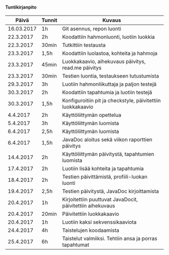 ﻿#### Tuntikirjanpito

Päivä | Tunnit | Kuvaus
--------------- | ----- | ------
16.03.2017 | 1h | Git asennus, repon luonti
22.3.2017 | 2h | Koodattiin hahmonluonti, luotiin luokkia
22.3.2017 | 30min | Tutkittiin testausta
23.3.2017 | 1,5h | Koodattiin luolastoa, kohteita ja hahmoja
23.3.2017 | 45min | Luokkakaavio, aihekuvaus päivitys, read.me päivitys
23.3.2017 | 30min | Testien luontia, testaukseen tutustumista
29.3.2017 | 3h | Luotiin hahmonliikuttaja ja paljon testejä
30.3.2017 | 2h | Koodattiin tapahtumia ja luotiin testejä
30.3.2017 | 1,5h | Konfiguroitiin pit ja checkstyle, päivitettiin luokkakaavio
4.4.2017 | 2h | Käyttöliittymän opettelua
5.4.2017 | 3h | Käyttöliittymän luomista
6.4.2017 | 2,5h | Käyttöliittymän luomista
6.4.2017 | 1,5h | JavaDoc aloitus sekä viikon raporttien päivitys
14.4.2017 | 2h | Käyttöliittymän päivitystä, tapahtumien luomista
17.4.2017 | 2h | Luotiin lisää kohteita ja tapahtumia
18.4.2017 | 2h | Testien päivittämistä, profiili-luokan luonti
19.4.2017 | 2,5h | Testien päivitystä, JavaDoc kirjoittamista
20.4.2017 | 1h | Kirjoitettiin puuttuvat JavaDocit, päivitettiin aihekuvaus
20.4.2017 | 20min | Päivitettiin luokkakaavio
20.4.2017 | 1h | Luotiin kaksi sekvenssikaaviota
24.4.2017 | 4h | Taistelujen koodaamista
25.4.2017 | 6h | Taistelut valmiiksi. Tehtiin ansa ja porras tapahtumat